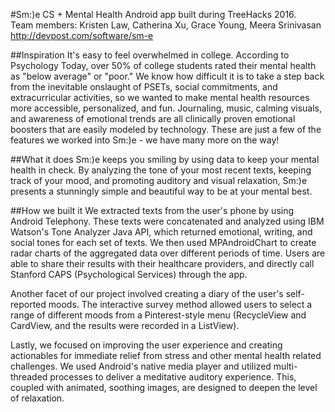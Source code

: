 #Sm:)e
CS + Mental Health Android app built during TreeHacks 2016.  
Team members: Kristen Law, Catherina Xu, Grace Young, Meera Srinivasan  
http://devpost.com/software/sm-e

##Inspiration
It's easy to feel overwhelmed in college. According to Psychology Today, over 50% of college students rated their mental health as "below average" or "poor." We know how difficult it is to take a step back from the inevitable onslaught of PSETs, social commitments, and extracurricular activities, so we wanted to make mental health resources more accessible, personalized, and fun. Journaling, music, calming visuals, and awareness of emotional trends are all clinically proven emotional boosters that are easily modeled by technology. These are just a few of the features we worked into Sm:)e - we have many more on the way!

##What it does
Sm:)e keeps you smiling by using data to keep your mental health in check. By analyzing the tone of your most recent texts, keeping track of your mood, and promoting auditory and visual relaxation, Sm:)e presents a stunningly simple and beautiful way to be at your mental best.

##How we built it
We extracted texts from the user's phone by using Android Telephony. These texts were concatenated and analyzed using IBM Watson's Tone Analyzer Java API, which returned emotional, writing, and social tones for each set of texts. We then used MPAndroidChart to create radar charts of the aggregated data over different periods of time. Users are able to share their results with their healthcare providers, and directly call Stanford CAPS (Psychological Services) through the app.

Another facet of our project involved creating a diary of the user's self-reported moods. The interactive survey method allowed users to select a range of different moods from a Pinterest-style menu (RecycleView and CardView, and the results were recorded in a ListView).

Lastly, we focused on improving the user experience and creating actionables for immediate relief from stress and other mental health related challenges. We used Android's native media player and utilized multi-threaded processes to deliver a meditative auditory experience. This, coupled with animated, soothing images, are designed to deepen the level of relaxation.
